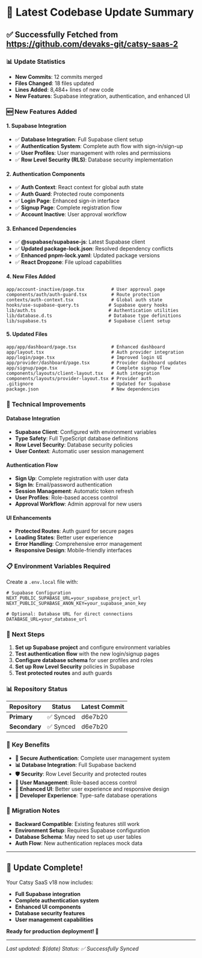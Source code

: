 # 🔄 Latest Codebase Update Summary

## ✅ Successfully Fetched from https://github.com/devaks-git/catsy-saas-2

### 📊 **Update Statistics**
- **New Commits**: 12 commits merged
- **Files Changed**: 18 files updated
- **Lines Added**: 8,484+ lines of new code
- **New Features**: Supabase integration, authentication, and enhanced UI

### 🆕 **New Features Added**

#### **1. Supabase Integration**
- ✅ **Database Integration**: Full Supabase client setup
- ✅ **Authentication System**: Complete auth flow with sign-in/sign-up
- ✅ **User Profiles**: User management with roles and permissions
- ✅ **Row Level Security (RLS)**: Database security implementation

#### **2. Authentication Components**
- ✅ **Auth Context**: React context for global auth state
- ✅ **Auth Guard**: Protected route components
- ✅ **Login Page**: Enhanced sign-in interface
- ✅ **Signup Page**: Complete registration flow
- ✅ **Account Inactive**: User approval workflow

#### **3. Enhanced Dependencies**
- ✅ **@supabase/supabase-js**: Latest Supabase client
- ✅ **Updated package-lock.json**: Resolved dependency conflicts
- ✅ **Enhanced pnpm-lock.yaml**: Updated package versions
- ✅ **React Dropzone**: File upload capabilities

#### **4. New Files Added**
```
app/account-inactive/page.tsx          # User approval page
components/auth/auth-guard.tsx         # Route protection
contexts/auth-context.tsx              # Global auth state
hooks/use-supabase-query.ts           # Supabase query hooks
lib/auth.ts                           # Authentication utilities
lib/database.d.ts                     # Database type definitions
lib/supabase.ts                       # Supabase client setup
```

#### **5. Updated Files**
```
app/app/dashboard/page.tsx             # Enhanced dashboard
app/layout.tsx                         # Auth provider integration
app/login/page.tsx                     # Improved login UI
app/provider/dashboard/page.tsx        # Provider dashboard updates
app/signup/page.tsx                    # Complete signup flow
components/layouts/client-layout.tsx   # Auth integration
components/layouts/provider-layout.tsx # Provider auth
.gitignore                             # Updated for Supabase
package.json                           # New dependencies
```

### 🔧 **Technical Improvements**

#### **Database Integration**
- **Supabase Client**: Configured with environment variables
- **Type Safety**: Full TypeScript database definitions
- **Row Level Security**: Database security policies
- **User Context**: Automatic user session management

#### **Authentication Flow**
- **Sign Up**: Complete registration with user data
- **Sign In**: Email/password authentication
- **Session Management**: Automatic token refresh
- **User Profiles**: Role-based access control
- **Approval Workflow**: Admin approval for new users

#### **UI Enhancements**
- **Protected Routes**: Auth guard for secure pages
- **Loading States**: Better user experience
- **Error Handling**: Comprehensive error management
- **Responsive Design**: Mobile-friendly interfaces

### 📋 **Environment Variables Required**

Create a `.env.local` file with:

```env
# Supabase Configuration
NEXT_PUBLIC_SUPABASE_URL=your_supabase_project_url
NEXT_PUBLIC_SUPABASE_ANON_KEY=your_supabase_anon_key

# Optional: Database URL for direct connections
DATABASE_URL=your_database_url
```

### 🚀 **Next Steps**

1. **Set up Supabase project** and configure environment variables
2. **Test authentication flow** with the new login/signup pages
3. **Configure database schema** for user profiles and roles
4. **Set up Row Level Security** policies in Supabase
5. **Test protected routes** and auth guards

### 📊 **Repository Status**

| Repository | Status | Latest Commit |
|------------|--------|---------------|
| **Primary** | ✅ Synced | d6e7b20 |
| **Secondary** | ✅ Synced | d6e7b20 |

### 🎯 **Key Benefits**

- **🔐 Secure Authentication**: Complete user management system
- **📊 Database Integration**: Full Supabase backend
- **🛡️ Security**: Row Level Security and protected routes
- **👥 User Management**: Role-based access control
- **📱 Enhanced UI**: Better user experience and responsive design
- **🔧 Developer Experience**: Type-safe database operations

### 📝 **Migration Notes**

- **Backward Compatible**: Existing features still work
- **Environment Setup**: Requires Supabase configuration
- **Database Schema**: May need to set up user tables
- **Auth Flow**: New authentication replaces mock data

---

## 🎉 **Update Complete!**

Your Catsy SaaS v18 now includes:
- **Full Supabase integration**
- **Complete authentication system**
- **Enhanced UI components**
- **Database security features**
- **User management capabilities**

**Ready for production deployment! 🚀**

---

*Last updated: $(date)*
*Status: ✅ Successfully Synced* 